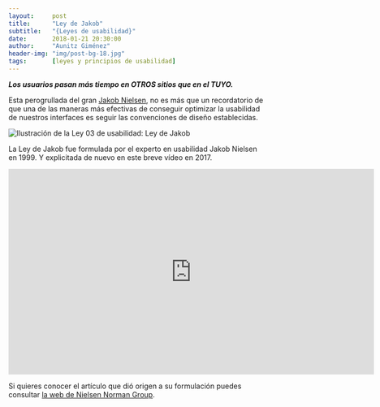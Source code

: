 ```yaml
---
layout:     post
title:      "Ley de Jakob"
subtitle:   "{Leyes de usabilidad}"
date:       2018-01-21 20:30:00
author:     "Aunitz Giménez"
header-img: "img/post-bg-18.jpg"
tags:       [leyes y principios de usabilidad]
---
```


<p><em><strong>Los usuarios pasan más tiempo en OTROS sitios que en el TUYO.</strong></em></p>

<p>Esta perogrullada del gran <a href="https://www.nngroup.com/people/jakob-nielsen/" target="_blank" rel="noopener noreferrer">Jakob Nielsen</a>, no es más que un recordatorio de que una de las maneras más efectivas de conseguir optimizar la usabilidad de nuestros interfaces es seguir las convenciones de diseño establecidas.</p>

<p><img src="{{ site.baseurl }}/img/ley-03-ley-de-jakob.png" alt="Ilustración de la Ley 03 de usabilidad: Ley de Jakob"></p>

<p>La Ley de Jakob fue formulada por el experto en usabilidad Jakob Nielsen en 1999. Y explicitada de nuevo en este breve vídeo en 2017.</p>

<p><iframe width="720" height="405" src="https://www.youtube-nocookie.com/embed/wzb4mK9DiHM?rel=0&amp;showinfo=0" frameborder="0" allowfullscreen></iframe></p>

<p>Si quieres conocer el artículo que dió origen a su formulación puedes consultar <a href="https://www.nngroup.com/articles/do-interface-standards-stifle-design-creativity/" target="_blank" rel="noopener noreferrer">la web de Nielsen Norman Group</a>.</p>